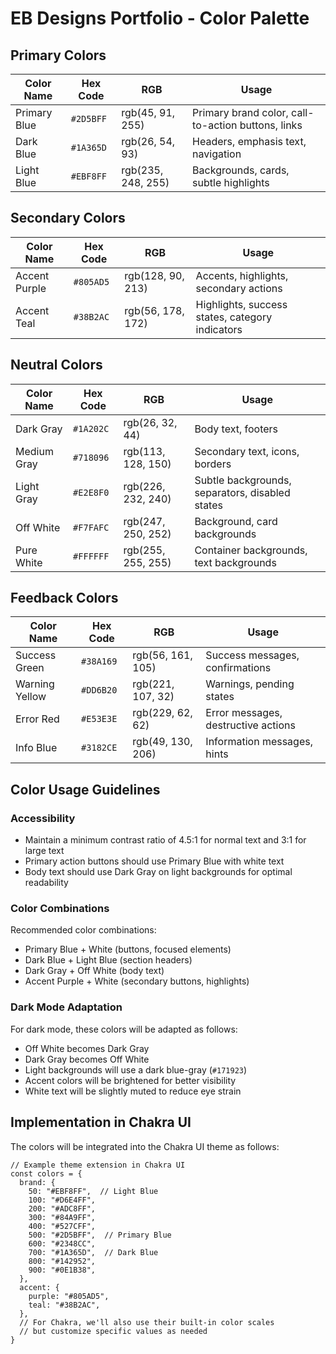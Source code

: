 # EB Designs Portfolio - Color Palette

## Primary Colors

| Color Name | Hex Code | RGB | Usage |
|------------|----------|-----|-------|
| Primary Blue | `#2D5BFF` | rgb(45, 91, 255) | Primary brand color, call-to-action buttons, links |
| Dark Blue | `#1A365D` | rgb(26, 54, 93) | Headers, emphasis text, navigation |
| Light Blue | `#EBF8FF` | rgb(235, 248, 255) | Backgrounds, cards, subtle highlights |

## Secondary Colors

| Color Name | Hex Code | RGB | Usage |
|------------|----------|-----|-------|
| Accent Purple | `#805AD5` | rgb(128, 90, 213) | Accents, highlights, secondary actions |
| Accent Teal | `#38B2AC` | rgb(56, 178, 172) | Highlights, success states, category indicators |

## Neutral Colors

| Color Name | Hex Code | RGB | Usage |
|------------|----------|-----|-------|
| Dark Gray | `#1A202C` | rgb(26, 32, 44) | Body text, footers |
| Medium Gray | `#718096` | rgb(113, 128, 150) | Secondary text, icons, borders |
| Light Gray | `#E2E8F0` | rgb(226, 232, 240) | Subtle backgrounds, separators, disabled states |
| Off White | `#F7FAFC` | rgb(247, 250, 252) | Background, card backgrounds |
| Pure White | `#FFFFFF` | rgb(255, 255, 255) | Container backgrounds, text backgrounds |

## Feedback Colors

| Color Name | Hex Code | RGB | Usage |
|------------|----------|-----|-------|
| Success Green | `#38A169` | rgb(56, 161, 105) | Success messages, confirmations |
| Warning Yellow | `#DD6B20` | rgb(221, 107, 32) | Warnings, pending states |
| Error Red | `#E53E3E` | rgb(229, 62, 62) | Error messages, destructive actions |
| Info Blue | `#3182CE` | rgb(49, 130, 206) | Information messages, hints |

## Color Usage Guidelines

### Accessibility

- Maintain a minimum contrast ratio of 4.5:1 for normal text and 3:1 for large text
- Primary action buttons should use Primary Blue with white text
- Body text should use Dark Gray on light backgrounds for optimal readability

### Color Combinations

Recommended color combinations:
- Primary Blue + White (buttons, focused elements)
- Dark Blue + Light Blue (section headers)
- Dark Gray + Off White (body text)
- Accent Purple + White (secondary buttons, highlights)

### Dark Mode Adaptation

For dark mode, these colors will be adapted as follows:
- Off White becomes Dark Gray
- Dark Gray becomes Off White
- Light backgrounds will use a dark blue-gray (`#171923`)
- Accent colors will be brightened for better visibility
- White text will be slightly muted to reduce eye strain

## Implementation in Chakra UI

The colors will be integrated into the Chakra UI theme as follows:

```tsx
// Example theme extension in Chakra UI
const colors = {
  brand: {
    50: "#EBF8FF",  // Light Blue
    100: "#D6E4FF",
    200: "#ADC8FF",
    300: "#84A9FF",
    400: "#527CFF",
    500: "#2D5BFF",  // Primary Blue
    600: "#2348CC",
    700: "#1A365D",  // Dark Blue
    800: "#142952",
    900: "#0E1B38",
  },
  accent: {
    purple: "#805AD5",
    teal: "#38B2AC",
  },
  // For Chakra, we'll also use their built-in color scales
  // but customize specific values as needed
}
``` 
